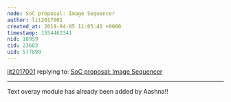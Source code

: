 ```yaml
---
node: SoC proposal: Image Sequencer
author: lit2017001
created_at: 2019-04-05 11:05:41 +0000
timestamp: 1554462341
nid: 18959
cid: 23683
uid: 577890
---
```




[lit2017001](../profile/lit2017001) replying to: [SoC proposal: Image Sequencer](../notes/f20171066/04-04-2019/soc-proposal-image-sequencer)

----
 Text overay module has already been added by Aashna!!